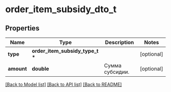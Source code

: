 # order_item_subsidy_dto_t

## Properties
Name | Type | Description | Notes
------------ | ------------- | ------------- | -------------
**type** | **order_item_subsidy_type_t \*** |  | [optional] 
**amount** | **double** | Сумма субсидии. | [optional] 

[[Back to Model list]](../README.md#documentation-for-models) [[Back to API list]](../README.md#documentation-for-api-endpoints) [[Back to README]](../README.md)


